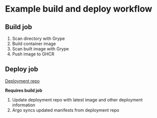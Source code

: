 # Example build and deploy workflow 

## Build job

1. Scan directory with Grype
2. Build container image
3. Scan built image with Grype
4. Push image to GHCR

## Deploy job

[Deployment repo](https://github.com/valancej/compliance-deployment)

**Requires build job**

1. Update deployment repo with latest image and other deployment information
2. Argo syncs updated manifests from deployment repo
